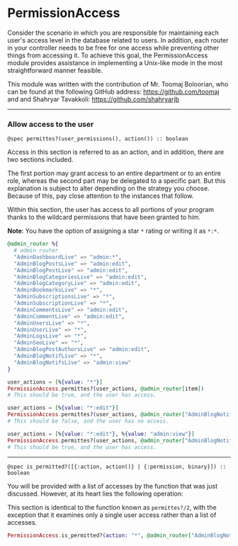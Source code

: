 # PermissionAccess

Consider the scenario in which you are responsible for maintaining each user's access level in the database related to users. In addition, each router in your controller needs to be free for one access while preventing other things from accessing it.
To achieve this goal, the PermissionAccess module provides assistance in implementing a Unix-like mode in the most straightforward manner feasible.

This module was written with the contribution of Mr. Toomaj Boloorian,
who can be found at the following GitHub address: https://github.com/toomaj
and and Shahryar Tavakkoli: https://github.com/shahryarjb

---

### Allow access to the user

`@spec permittes?(user_permissions(), action()) :: boolean`

Access in this section is referred to as an action, and in addition, there are two sections included.

The first portion may grant access to an entire department or to an entire role, whereas the second part
may be delegated to a specific part. But this explanation is subject to alter depending on the strategy
you choose. Because of this, pay close attention to the instances that follow.

Within this section, the user has access to all portions of your program thanks to the wildcard permissions that have been granted to him.

**Note**: You have the option of assigning a star `*` rating or writing it as `*:*`.

```elixir
@admin_router %{
  # admin router
  "AdminDashboardLive" => "admin:*",
  "AdminBlogPostsLive" => "admin:edit",
  "AdminBlogPostLive" => "admin:edit",
  "AdminBlogCategoriesLive" => "admin:edit",
  "AdminBlogCategoryLive" => "admin:edit",
  "AdminBookmarksLive" => "*",
  "AdminSubscriptionsLive" => "*",
  "AdminSubscriptionLive" => "*",
  "AdminCommentsLive" => "admin:edit",
  "AdminCommentLive" => "admin:edit",
  "AdminUsersLive" => "*",
  "AdminUserLive" => "*",
  "AdminLogsLive" => "*",
  "AdminSeoLive" => "*",
  "AdminBlogPostAuthorsLive" => "admin:edit",
  "AdminBlogNotifLive" => "*",
  "AdminBlogNotifsLive" => "admin:view"
}

user_actions = [%{value: "*"}]
PermissionAccess.permittes?(user_actions, @admin_router[item])
# This should be true, and the user has access.

user_actions = [%{value: "*:edit"}]
PermissionAccess.permittes?(user_actions, @admin_router["AdminBlogNotifsLive"])
# This should be false, and the user has no access.

user_actions = [%{value: "*:edit"}, %{value: "admin:view"}]
PermissionAccess.permittes?(user_actions, @admin_router["AdminBlogNotifsLive"])
# This should be true, and the user has access.
```

---

`@spec is_permitted?([{:action, action()} | {:permission, binary}]) :: boolean`

You will be provided with a list of accesses by the function that was just discussed. However, at its heart lies the following operation:

This section is identical to the function known as `permittes?/2`, with the exception that
it examines only a single user access rather than a list of accesses.

```elixir
PermissionAccess.is_permitted?(action: "*", @admin_router["AdminBlogNotifsLive"])
```
